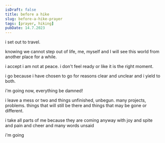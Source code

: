 ```yaml
---
isDraft: false
title: before a hike
slug: before-a-hike-prayer
tags: [prayer, hiking]
pubDate: 14.7.2023
---
```


i set out to travel.

knowing we cannot step out of life,
me, myself and I 
will see this world 
from another place
for a while.

i accept
i am not at peace.
i don't feel ready
or like it is the right moment.

i go 
because i have chosen to go
for reasons clear and unclear
and i yield to both.

i'm going now, everything be damned!

i leave 
a mess or two
and things unfinished,
unbegun.
many projects,
problems.
things that will still be there
and things that may be gone
or different.

i take
all parts of me
because they are coming anyway
with joy
and spite
and pain
and cheer
and many words unsaid

i'm going
